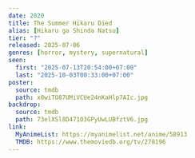 ```yaml
---
date: 2020
title: The Summer Hikaru Died
alias: [Hikaru ga Shinda Natsu]
tier: "?"
released: 2025-07-06
genres: [horror, mystery, supernatural]
seen:
  first: "2025-07-13T20:54:00+07:00"
  last: "2025-10-03T00:33:00+07:00"
poster:
  source: tmdb
  path: x0wiTO87UMiVCUe24nKaHlp7AIc.jpg
backdrop:
  source: tmdb
  path: 73elXSl8D471O3GPyUwLUBfztV6.jpg
link:
  MyAnimeList: https://myanimelist.net/anime/58913
  TMDB: https://www.themoviedb.org/tv/278196
---
```

